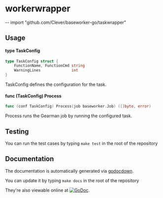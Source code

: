 # workerwrapper
--
    import "github.com/Clever/baseworker-go/taskwrapper"


## Usage

#### type TaskConfig

```go
type TaskConfig struct {
	FunctionName, FunctionCmd string
	WarningLines              int
}
```

TaskConfig defines the configuration for the task.

#### func (TaskConfig) Process

```go
func (conf TaskConfig) Process(job baseworker.Job) ([]byte, error)
```
Process runs the Gearman job by running the configured task.

## Testing

You can run the test cases by typing `make test` in the root of the repository

## Documentation

The documentation is automatically generated via [godocdown](https://github.com/robertkrimen/godocdown).

You can update it by typing `make docs` in the root of the repository

They're also viewable online at [![GoDoc](https://godoc.org/github.com/Clever/baseworker-go/workerwrapper?status.png)](https://godoc.org/github.com/Clever/baseworker-go/workwrapper).
